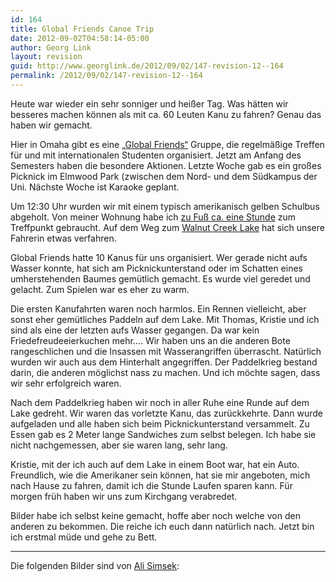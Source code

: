 ```yaml
---
id: 164
title: Global Friends Canoe Trip
date: 2012-09-02T04:58:14-05:00
author: Georg Link
layout: revision
guid: http://www.georglink.de/2012/09/02/147-revision-12--164
permalink: /2012/09/02/147-revision-12--164
---
```

Heute war wieder ein sehr sonniger und heißer Tag. Was hätten wir besseres machen können als mit ca. 60 Leuten Kanu zu fahren? Genau das haben wir gemacht.

Hier in Omaha gibt es eine <a href="https://www.facebook.com/GlobalFriendsOmaha" title="Facebookseite von Global Friends Omaha" target="_blank">„Global Friends“</a> Gruppe, die regelmäßige Treffen für und mit internationalen Studenten organisiert. Jetzt am Anfang des Semesters haben die besondere Aktionen. Letzte Woche gab es ein großes Picknick im Elmwood Park (zwischen dem Nord- und dem Südkampus der Uni. Nächste Woche ist Karaoke geplant.

Um 12:30 Uhr wurden wir mit einem typisch amerikanisch gelben Schulbus abgeholt. Von meiner Wohnung habe ich <a href="http://goo.gl/maps/fQ0gF" title="Wegbeschreibung auf Google Maps" target="_blank">zu Fuß ca. eine Stunde</a> zum Treffpunkt gebraucht. Auf dem Weg zum <a href="http://www.papillion.org/public_works_walnut_creek.cfm" title="Offizielle Seite der Stadt zum Walnut Creek Lake" target="_blank">Walnut Creek Lake</a> hat sich unsere Fahrerin etwas verfahren. 

Global Friends hatte 10 Kanus für uns organisiert. Wer gerade nicht aufs Wasser konnte, hat sich am Picknickunterstand oder im Schatten eines umherstehenden Baumes gemütlich gemacht. Es wurde viel geredet und gelacht. Zum Spielen war es eher zu warm.

Die ersten Kanufahrten waren noch harmlos. Ein Rennen vielleicht, aber sonst eher gemütliches Paddeln auf dem Lake. Mit Thomas, Kristie und ich sind als eine der letzten aufs Wasser gegangen. Da war kein Friedefreudeeierkuchen mehr…. Wir haben uns an die anderen Bote rangeschlichen und die Insassen mit Wasserangriffen überrascht. Natürlich wurden wir auch aus dem Hinterhalt angegriffen. Der Paddelkrieg bestand darin, die anderen möglichst nass zu machen. Und ich möchte sagen, dass wir sehr erfolgreich waren. 

Nach dem Paddelkrieg haben wir noch in aller Ruhe eine Runde auf dem Lake gedreht. Wir waren das vorletzte Kanu, das zurückkehrte. Dann wurde aufgeladen und alle haben sich beim Picknickunterstand versammelt. Zu Essen gab es 2 Meter lange Sandwiches zum selbst belegen. Ich habe sie nicht nachgemessen, aber sie waren lang, sehr lang. 

Kristie, mit der ich auch auf dem Lake in einem Boot war, hat ein Auto. Freundlich, wie die Amerikaner sein können, hat sie mir angeboten, mich nach Hause zu fahren, damit ich die Stunde Laufen sparen kann. Für morgen früh haben wir uns zum Kirchgang verabredet.

Bilder habe ich selbst keine gemacht, hoffe aber noch welche von den anderen zu bekommen. Die reiche ich euch dann natürlich nach. Jetzt bin ich erstmal müde und gehe zu Bett.

* * *

Die folgenden Bilder sind von <a href="https://www.facebook.com/simsekali1" title="Alis auf Facebook" target="_blank">Ali Simsek</a>: